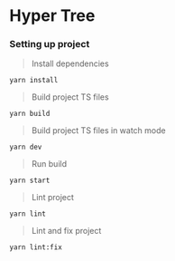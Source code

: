 # Hyper Tree

### Setting up project

> Install dependencies

```console
yarn install
```

> Build project TS files

```console
yarn build
```

> Build project TS files in watch mode

```console
yarn dev
```

> Run build

```console
yarn start
```

> Lint project

```console
yarn lint
```

> Lint and fix project

```console
yarn lint:fix
```
